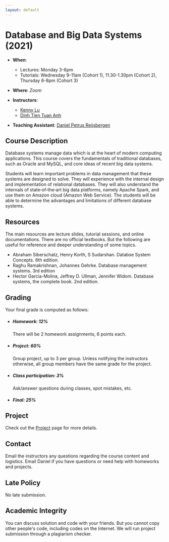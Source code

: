 ```yaml
---
layout: default
---
```



# Database and Big Data Systems (2021)
* **When**: 
    + Lectures: Monday 3-6pm 
    + Tutorials: Wednesday 9-11am (Cohort 1), 11.30-1.30pm (Cohort 2), Thursday 6-8pm (Cohort 3) 

* **Where**: *Zoom*
* **Instructors**: 
    + [Kenny Lu](https://istd.sutd.edu.sg/people/faculty/kenny-lu-zhuo-ming)  
    + [Dinh Tien Tuan Anh](https://dinhtta.github.io/) 
* **Teaching Assistant**: [Daniel Petrus Reijsbergen](https://itrust.sutd.edu.sg/people/researchers/dr-daniel-petrus-reijsbergen/)

## Course Description
Database systems manage data which is at the heart of modern computing
applications.  This course covers the fundamentals of traditional databases,
such as Oracle and MySQL, and core ideas of recent big data systems. 

Students will learn important problems in data management that these systems
are designed to solve. They will experience with the internal design and
implementation of relational databases. They will also understand the internals
of state‐of‐the‐art big data platforms, namely Apache Spark, and use them on
Amazon cloud (Amazon Web Service). The students will be able to determine the
advantages and limitations of different database systems.

## Resources
The main resources are lecture slides, tutorial sessions, and online documentations. There are no official
textbooks. But the following are useful for reference and deeper understanding of some topics. 

* Abraham Siberschatz, Henry Korth, S Sudarshan. Databse System Concepts. 6th edition.
* Raghu Ramakrishnan, Johannes Gehrke. Database management systems. 3rd edition
* Hector Garcia-Molina, Jeffrey D. Ullman, Jennifer Widom. Database systems, the complete book. 2nd edition. 

## Grading
Your final grade is computed as follows:
* <h5> Homework: 12%</h5>

    There will be 2 homework assignments, 6 points each. 

* <h5> Project: 60%</h5>

    Group project, up to 3 per group. Unless notifying the instructors otherwise, all group members have the
    same grade for the project. 

* <h5> Class participation: 3%</h5>

    Ask/answer questions during classes, spot mistakes, etc.

* <h5> Final: 25%</h5>

## Project
Check out the [Project](https://github.com/istd50043/project_21) page for more details. 

## Contact 
Email the instructors any questions regarding the course content and logistics.
Email Daniel if you have questions or need help with homeworks and projects. 

## Late Policy
No late submission. 

## Academic Integrity
You can discuss solution and code with your friends. But you cannot copy other people's code, including codes on
the Internet. We will run project submission through a plagiarism checker.
